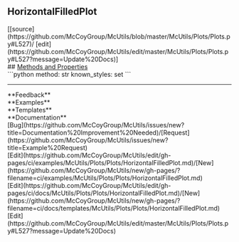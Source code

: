 ## <a id="McUtils.Plots.Plots.HorizontalFilledPlot">HorizontalFilledPlot</a> 

<div class="docs-source-link" markdown="1">
[[source](https://github.com/McCoyGroup/McUtils/blob/master/McUtils/Plots/Plots.py#L527)/
[edit](https://github.com/McCoyGroup/McUtils/edit/master/McUtils/Plots/Plots.py#L527?message=Update%20Docs)]
</div>









<div class="collapsible-section">
 <div class="collapsible-section collapsible-section-header" markdown="1">
## <a class="collapse-link" data-toggle="collapse" href="#methods" markdown="1"> Methods and Properties</a> <a class="float-right" data-toggle="collapse" href="#methods"><i class="fa fa-chevron-down"></i></a>
 </div>
 <div class="collapsible-section collapsible-section-body collapse show" id="methods" markdown="1">
 ```python
method: str
known_styles: set
```

 </div>
</div>












---


<div markdown="1" class="text-secondary">
<div class="container">
  <div class="row">
   <div class="col" markdown="1">
**Feedback**   
</div>
   <div class="col" markdown="1">
**Examples**   
</div>
   <div class="col" markdown="1">
**Templates**   
</div>
   <div class="col" markdown="1">
**Documentation**   
</div>
   <div class="col" markdown="1">
   
</div>
   <div class="col" markdown="1">
   
</div>
   <div class="col" markdown="1">
   
</div>
</div>
  <div class="row">
   <div class="col" markdown="1">
[Bug](https://github.com/McCoyGroup/McUtils/issues/new?title=Documentation%20Improvement%20Needed)/[Request](https://github.com/McCoyGroup/McUtils/issues/new?title=Example%20Request)   
</div>
   <div class="col" markdown="1">
[Edit](https://github.com/McCoyGroup/McUtils/edit/gh-pages/ci/examples/McUtils/Plots/Plots/HorizontalFilledPlot.md)/[New](https://github.com/McCoyGroup/McUtils/new/gh-pages/?filename=ci/examples/McUtils/Plots/Plots/HorizontalFilledPlot.md)   
</div>
   <div class="col" markdown="1">
[Edit](https://github.com/McCoyGroup/McUtils/edit/gh-pages/ci/docs/McUtils/Plots/Plots/HorizontalFilledPlot.md)/[New](https://github.com/McCoyGroup/McUtils/new/gh-pages/?filename=ci/docs/templates/McUtils/Plots/Plots/HorizontalFilledPlot.md)   
</div>
   <div class="col" markdown="1">
[Edit](https://github.com/McCoyGroup/McUtils/edit/master/McUtils/Plots/Plots.py#L527?message=Update%20Docs)   
</div>
   <div class="col" markdown="1">
   
</div>
   <div class="col" markdown="1">
   
</div>
   <div class="col" markdown="1">
   
</div>
</div>
</div>
</div>